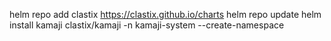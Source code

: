 helm repo add clastix https://clastix.github.io/charts
helm repo update
helm install kamaji clastix/kamaji -n kamaji-system --create-namespace
